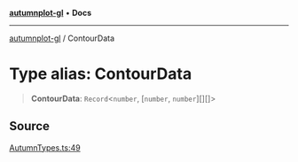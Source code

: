[**autumnplot-gl**](../index.md) • **Docs**

***

[autumnplot-gl](../globals.md) / ContourData

# Type alias: ContourData

> **ContourData**: `Record`\<`number`, [`number`, `number`][][]\>

## Source

[AutumnTypes.ts:49](https://github.com/tsupinie/autumnplot-gl/blob/7275cfd3c408281ebdf9877f1a2a5b354d6cd87f/src/AutumnTypes.ts#L49)
